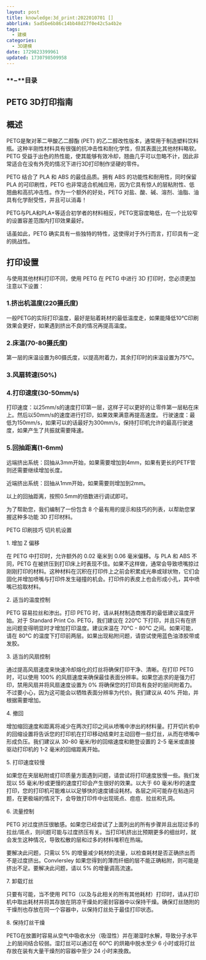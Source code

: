 ```yaml
---
layout: post
title: knowledge:3d_print:2022010701 []
abbrlink: 5ad5be6b86c14bb48d27f0e42c5a4b2e
tags:
  - 建模
categories:
  - 3D建模
date: 1729823399961
updated: 1730798509958
---
```


### \*\*−\*\*目录

## PETG 3D打印指南

## 概述

PETG是聚对苯二甲酸乙二醇酯 (PET) 的乙二醇改性版本，通常用于制造塑料饮料瓶。这种半刚性材料具有很强的抗冲击性和耐化学性，但其表面比其他材料略软。PETG 受益于出色的热性能，使其能够有效冷却，翘曲几乎可以忽略不计，因此非常适合在没有外壳的情况下进行3D打印制作坚硬的零件。

PETG 结合了 PLA 和 ABS 的最佳品质。拥有 ABS 的功能性和耐用性，同时保留 PLA 的可印刷性，PETG 也非常适合机械应用，因为它具有惊人的层粘附性、低翘曲和高抗冲击性。作为一个额外的好处，PETG 对盐、酸、碱、溶剂、油脂、油具有化学耐受性，并且可以消毒！

PETG与PLA和PLA+等适合初学者的材料相反，PETG宽容度略低，在一个比较窄的设置容差范围内打印效果最好。

话虽如此，PETG 确实具有一些独特的特性，这使得对于外行而言，打印具有一定的挑战性。

## 打印设置

与使用其他材料打印不同，使用 PETG 在 PETG 中进行 3D 打印时，您必须更加注意以下设置：

### 1.挤出机温度(220摄氏度)

一般PETG的实际打印温度，最好是贴着耗材的最低温度走，如果能降低10℃印刷效果会更好，如果遇到挤出不良的情况再提高温度。

### 2.床温(70-80摄氏度)

第一层的床温设置为80摄氏度，以提高附着力，其余打印时的床温设置为75℃。

### 3.风扇转速(50%)

### 4.打印速度(30-50mm/s)

打印速度：以25mm/s的速度打印第一层，这样子可以更好的让零件第一层粘在床上。然后以50mm/s的速度进行打印，如果效果满意再提高速度。 行驶速度：最低为150mm/s，如果可以的话最好为300mm/s，保持打印机允许的最高行驶速度，如果产生了共振就需要降速。

### 5.回抽距离(1-6mm)

远端挤出系统：回抽从3mm开始，如果需要增加到4mm，如果有更长的PETF管则还需要继续增加长度。

近端挤出系统：回抽从1mm开始，如果需要则增加到2mm。

以上的回抽距离，按照0.5mm的倍数进行调试即可。

为了帮助您，我们编制了一份包含 8 个最有用的提示和技巧的列表，以帮助您掌握这种多功能 3D 打印材料。

PETG 印刷技巧 切片机设置

1\. 增加 Z 偏移

在 PETG 中打印时，允许额外的 0.02 毫米到 0.06 毫米偏移。与 PLA 和 ABS 不同，PETG 在被挤压到打印床上时表现不佳。如果不这样做，通常会导致喷嘴掠过刚刚打印的材料。这种材料在沉积在打印件上之前会积累成光串或球状物，它们会固化并增加喷嘴与打印件发生碰撞的机会。打印件的表皮上也会形成小孔，其中喷嘴已拾取材料。

2\. 适当的温度控制

PETG 容易拉丝和渗出。打印 PETG 时，请从耗材制造商推荐的最低建议温度开始。对于 Standard Print Co. PETG，我们建议在 220°C 下打印，并且只有在挤出问题变得明显时才增加打印温度。建议床温在 70°C - 80°C 之间。如果可能，请在 80°C 的温度下打印前两层。如果出现粘附问题，请尝试使用蓝色油漆胶带或发胶。

3\. 适当的风扇控制

通过提高风扇速度来快速冷却熔化的灯丝将确保打印干净、清晰。在打印 PETG 时，可以使用 100% 的风扇速度来确保最佳表面分辨率。如果您追求的是强力打印，禁用风扇并将风扇速度设置为 0% 将确保您的打印具有良好的层间附着力。不过要小心，因为这可能会以牺牲表面分辨率为代价。我们建议从 40% 开始，并根据需要增加。

4\. 撤回

增加缩回速度和距离将减少在两次打印之间从喷嘴中渗出的材料量。打开切片机中的回缩设置将告诉您的打印机在打印移动结束时主动回卷一些灯丝，从而在喷嘴中形成负压。我们建议从 30-80 毫米/秒的回缩速度和鲍登设置的 2-5 毫米或直接驱动打印机的 1-2 毫米的回缩距离开始。

5\. 打印速度较慢

如果您在夹层粘附或打印质量方面遇到问题，请尝试将打印速度放慢一些。我们发现以 55 毫米/秒或更慢的速度打印会产生很好的效果。以大于 60 毫米/秒的速度打印，您的打印机可能难以以足够快的速度铺设耗材。各层之间可能存在粘连问题，在更极端的情况下，会导致打印件中出现斑点、痘痘、拉丝和孔洞。

6\. 流量控制

PETG 对过度挤压很敏感。如果您已经尝试了上面列出的所有步骤并且出现过多的拉丝/斑点，则问题可能与过度挤压有关。当打印机挤出比预期更多的细丝时，就会发生这种情况，导致松散的层和过多的材料堆积在热端。

要解决此问题，只需以 5% 的增量减少耗材的流量，以检查耗材是否正确挤出而不是过度挤出。Convlersley 如果您得到的薄而纤细的层不能正确粘附，则可能是挤出不足。要解决此问题，请以 5% 的增量调高流速。

7\. 卸载灯丝

只要有可能，当不使用 PETG（以及与此相关的所有其他耗材）打印时，请从打印机中取出耗材并将其存放在阴凉干燥处的密封容器中以保持干燥。确保灯丝随附的干燥剂也存放在同一个容器中，以保持灯丝处于最佳打印状态。

8\. 保持灯丝干燥

PETG在放置时容易从空气中吸收水分（吸湿性）并在潮湿时水解，导致分子水平上的层间结合较弱。湿灯丝可以通过在 60°C 的烘箱中脱水至少 6 小时或将灯丝存放在装有大量干燥剂的容器中至少 24 小时来挽救。
